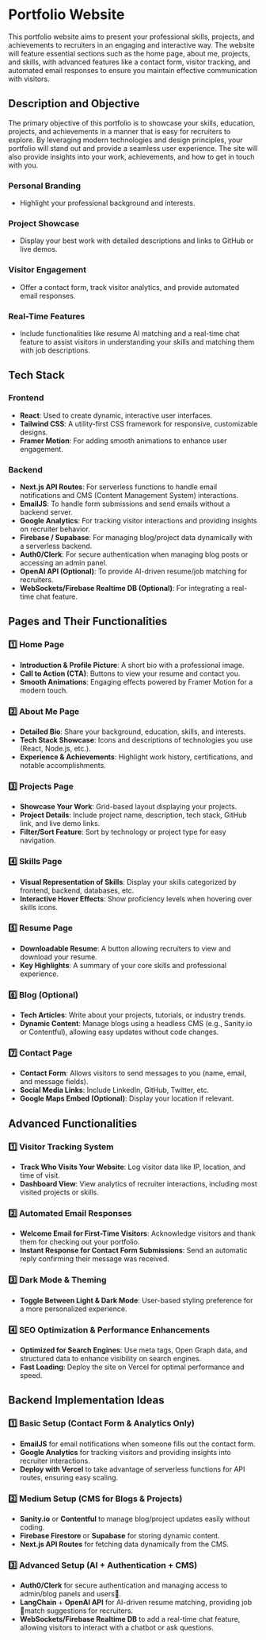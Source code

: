 # Portfolio Website

This portfolio website aims to present your professional skills, projects, and achievements to recruiters in an engaging and interactive way. The website will feature essential sections such as the home page, about me, projects, and skills, with advanced features like a contact form, visitor tracking, and automated email responses to ensure you maintain effective communication with visitors.

## Description and Objective

The primary objective of this portfolio is to showcase your skills, education, projects, and achievements in a manner that is easy for recruiters to explore. By leveraging modern technologies and design principles, your portfolio will stand out and provide a seamless user experience. The site will also provide insights into your work, achievements, and how to get in touch with you.

### Personal Branding

- Highlight your professional background and interests.

### Project Showcase

- Display your best work with detailed descriptions and links to GitHub or live demos.

### Visitor Engagement

- Offer a contact form, track visitor analytics, and provide automated email responses.

### Real-Time Features

- Include functionalities like resume AI matching and a real-time chat feature to assist visitors in understanding your skills and matching them with job descriptions.

## Tech Stack

### Frontend

- **React**: Used to create dynamic, interactive user interfaces.
- **Tailwind CSS**: A utility-first CSS framework for responsive, customizable designs.
- **Framer Motion**: For adding smooth animations to enhance user engagement.

### Backend

- **Next.js API Routes**: For serverless functions to handle email notifications and CMS (Content Management System) interactions.
- **EmailJS**: To handle form submissions and send emails without a backend server.
- **Google Analytics**: For tracking visitor interactions and providing insights on recruiter behavior.
- **Firebase / Supabase**: For managing blog/project data dynamically with a serverless backend.
- **Auth0/Clerk**: For secure authentication when managing blog posts or accessing an admin panel.
- **OpenAI API (Optional)**: To provide AI-driven resume/job matching for recruiters.
- **WebSockets/Firebase Realtime DB (Optional)**: For integrating a real-time chat feature.

## Pages and Their Functionalities

### 1️⃣ Home Page

- **Introduction & Profile Picture**: A short bio with a professional image.
- **Call to Action (CTA)**: Buttons to view your resume and contact you.
- **Smooth Animations**: Engaging effects powered by Framer Motion for a modern touch.

### 2️⃣ About Me Page

- **Detailed Bio**: Share your background, education, skills, and interests.
- **Tech Stack Showcase**: Icons and descriptions of technologies you use (React, Node.js, etc.).
- **Experience & Achievements**: Highlight work history, certifications, and notable accomplishments.

### 3️⃣ Projects Page

- **Showcase Your Work**: Grid-based layout displaying your projects.
- **Project Details**: Include project name, description, tech stack, GitHub link, and live demo links.
- **Filter/Sort Feature**: Sort by technology or project type for easy navigation.

### 4️⃣ Skills Page

- **Visual Representation of Skills**: Display your skills categorized by frontend, backend, databases, etc.
- **Interactive Hover Effects**: Show proficiency levels when hovering over skills icons.

### 5️⃣ Resume Page

- **Downloadable Resume**: A button allowing recruiters to view and download your resume.
- **Key Highlights**: A summary of your core skills and professional experience.

### 6️⃣ Blog (Optional)

- **Tech Articles**: Write about your projects, tutorials, or industry trends.
- **Dynamic Content**: Manage blogs using a headless CMS (e.g., Sanity.io or Contentful), allowing easy updates without code changes.

### 7️⃣ Contact Page

- **Contact Form**: Allows visitors to send messages to you (name, email, and message fields).
- **Social Media Links**: Include LinkedIn, GitHub, Twitter, etc.
- **Google Maps Embed (Optional)**: Display your location if relevant.

## Advanced Functionalities

### 1️⃣ Visitor Tracking System

- **Track Who Visits Your Website**: Log visitor data like IP, location, and time of visit.
- **Dashboard View**: View analytics of recruiter interactions, including most visited projects or skills.

### 2️⃣ Automated Email Responses

- **Welcome Email for First-Time Visitors**: Acknowledge visitors and thank them for checking out your portfolio.
- **Instant Response for Contact Form Submissions**: Send an automatic reply confirming their message was received.

### 3️⃣ Dark Mode & Theming

- **Toggle Between Light & Dark Mode**: User-based styling preference for a more personalized experience.

### 4️⃣ SEO Optimization & Performance Enhancements

- **Optimized for Search Engines**: Use meta tags, Open Graph data, and structured data to enhance visibility on search engines.
- **Fast Loading**: Deploy the site on Vercel for optimal performance and speed.

## Backend Implementation Ideas

### 1️⃣ Basic Setup (Contact Form & Analytics Only)

- **EmailJS** for email notifications when someone fills out the contact form.
- **Google Analytics** for tracking visitors and providing insights into recruiter interactions.
- **Deploy with Vercel** to take advantage of serverless functions for API routes, ensuring easy scaling.

### 2️⃣ Medium Setup (CMS for Blogs & Projects)

- **Sanity.io** or **Contentful** to manage blog/project updates easily without coding.
- **Firebase Firestore** or **Supabase** for storing dynamic content.
- **Next.js API Routes** for fetching data dynamically from the CMS.

### 3️⃣ Advanced Setup (AI + Authentication + CMS)

- **Auth0/Clerk** for secure authentication and managing access to admin/blog panels and users🦽.
- **LangChain** + **OpenAI API** for AI-driven resume matching, providing job 🦽match suggestions for recruiters.
- **WebSockets/Firebase Realtime DB** to add a real-time chat feature, allowing visitors to interact with a chatbot or ask questions.
